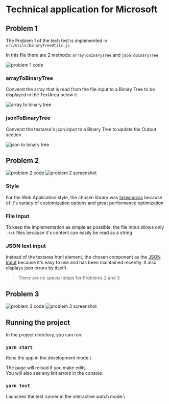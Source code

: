 # Technical application for Microsoft

## Problem 1

The Problem 1 of the tech test is implemented in `src/utils/binaryTreeUtils.js`

In this file there are 2 methods: `arrayToBinaryTree` and `jsonToBinaryTree`

![problem 1 code](./images/problem1_print.jpeg)
### arrayToBinaryTree
Converst the array that is read from the file input to a Binary Tree to be displayed in the TextArea below it

![array to binary tree](./images/array_to_bintree.jpeg)

### jsonToBinaryTree
Converst the textarea's json input to a Binary Tree to update the Output section

![json to binary tree](./images/json_to_bintree.jpeg)
## Problem 2

![problem 2 code](./images/problem2_code.jpeg)
![problem 2 screenshot](./images/problem2_print.jpeg)

### Style

For the Web Application style, the chosen library was [tailwindcss](https://tailwindcss.com/docs) 
because of it's variaty of customization options and great performance optimization

### File Input
To keep the implementation as simple as possible, the file input allows only `.txt` files because it's content can easily be read as a string

### JSON text input
Instead of the textarea html element, the chosen component as the [JSON Input](https://www.npmjs.com/package/react-json-editor-ajrm) because it's easy to use and has been maintained recently. It also displays json errors by itselft.

> There are no special steps for Problems 2 and 3

## Problem 3

![problem 3 code](./images/problem3_code.jpeg)
![problem 3 screenshot](./images/problem3_print.jpeg)
## Running the project

In the project directory, you can run:

### `yarn start`

Runs the app in the development mode.\

The page will reload if you make edits.\
You will also see any lint errors in the console.

### `yarn test`

Launches the test runner in the interactive watch mode.\


